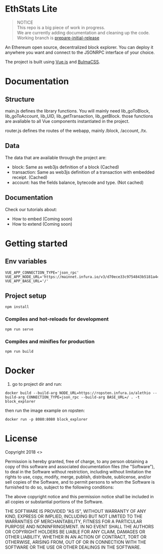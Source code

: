 # EthStats Lite

> NOTICE   
> This repo is a big piece of work in progress.  
> We are currently adding documentation and cleaning up the code.  
> Working branch is [prepare-initial-release](https://github.com/Alethio/ethstats-lite-explorer/tree/prepare-intial-release)

An Ethereum open source, decentralized block explorer. You can deploy it anywhere you want and connect to the JSONRPC interface of your choice.

The project is built using [Vue.js](https://vuejs.org/) and [BulmaCSS](https://bulma.io/).

# Documentation

## Structure

main.js defines the library functions. You will mainly need lib_goToBlock, lib_goToAccount, lib_UID, lib_getTransaction, lib_getBlock. those functions are avaliable to all Vue components instantiated in the project.

router.js defines the routes of the webapp, mainly /block, /account, /tx.

## Data

The data that are available through the project are:

* block: Same as web3js definition of a block (Cached)
* transaction: Same as web3js definition of a transaction with embedded receipt. (Cached)
* account: has the fields balance, bytecode and type. (Not cached)

## Documentation

Check our tutorials about:
* How to embed (Coming soon)
* How to extend (Coming soon)

# Getting started

## Env variables
```
VUE_APP_CONNECTION_TYPE='json_rpc'
VUE_APP_NODE_URL='https://mainnet.infura.io/v3/d70ece33c9754843b5181a4c07f49a4f'
VUE_APP_BASE_URL='/'
```

## Project setup
```
npm install
```

### Compiles and hot-reloads for development
```
npm run serve
```

### Compiles and minifies for production
```
npm run build
```



# Docker 
1. go to project dir and run:
```
docker build --build-arg NODE_URL=https://ropsten.infura.io/alethio --build-arg CONNECTION_TYPE=json_rpc --build-arg BASE_URL=/ . -t block_explorer
```

then run the image example on ropsten:

```
docker run -p 8080:8080 block_explorer
```


# License

Copyright 2018 <>

Permission is hereby granted, free of charge, to any person obtaining a copy of this software and associated documentation files (the "Software"), to deal in the Software without restriction, including without limitation the rights to use, copy, modify, merge, publish, distribute, sublicense, and/or sell copies of the Software, and to permit persons to whom the Software is furnished to do so, subject to the following conditions:

The above copyright notice and this permission notice shall be included in all copies or substantial portions of the Software.

THE SOFTWARE IS PROVIDED "AS IS", WITHOUT WARRANTY OF ANY KIND, EXPRESS OR IMPLIED, INCLUDING BUT NOT LIMITED TO THE WARRANTIES OF MERCHANTABILITY, FITNESS FOR A PARTICULAR PURPOSE AND NONINFRINGEMENT. IN NO EVENT SHALL THE AUTHORS OR COPYRIGHT HOLDERS BE LIABLE FOR ANY CLAIM, DAMAGES OR OTHER LIABILITY, WHETHER IN AN ACTION OF CONTRACT, TORT OR OTHERWISE, ARISING FROM, OUT OF OR IN CONNECTION WITH THE SOFTWARE OR THE USE OR OTHER DEALINGS IN THE SOFTWARE.
